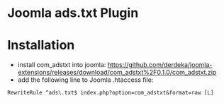 # Joomla ads.txt Plugin

# Installation

- install com_adstxt into joomla: https://github.com/derdeka/joomla-extensions/releases/download/com_adstxt%2F0.1.0/com_adstxt.zip
- add the following line to Joomla .htaccess file:

```
RewriteRule ^ads\.txt$ index.php?option=com_adstxt&format=raw [L]
```
